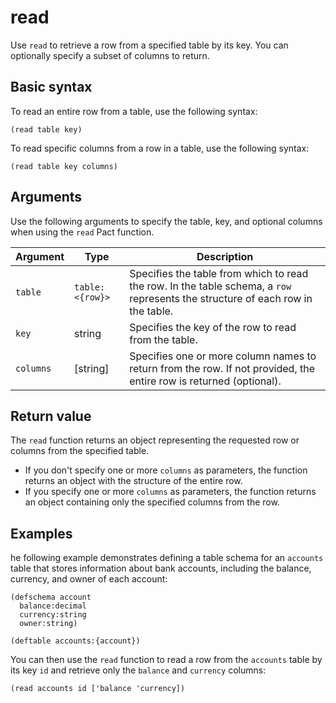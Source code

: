 # read

Use `read` to retrieve a row from a specified table by its key. You can optionally specify a subset of columns to return.

## Basic syntax

To read an entire row from a table, use the following syntax:

```pact
(read table key)
```

To read specific columns from a row in a table, use the following syntax:

```pact
(read table key columns)
```

## Arguments

Use the following arguments to specify the table, key, and optional columns when using the `read` Pact function.

| Argument | Type | Description |
| --- | --- | --- |
| `table` | `table: <{row}>` | Specifies the table from which to read the row. In the table schema, a `row` represents the structure of each row in the table. |
| `key` | string | Specifies the key of the row to read from the table. |
| `columns` | [string] | Specifies one or more column names to return from the row. If not provided, the entire row is returned (optional). |

## Return value

The `read` function returns an object representing the requested row or columns from the specified table.

- If you don't specify one or more `columns` as parameters, the function returns an object with the structure of the entire row.
- If you specify one or more `columns` as parameters, the function returns an object containing only the specified columns from the row.

## Examples

he following example demonstrates defining a table schema for an `accounts` table that stores information about bank accounts, including the balance, currency, and owner of each account:

```pact
(defschema account
  balance:decimal
  currency:string
  owner:string)

(deftable accounts:{account})
```

You can then use the `read` function to read a row from the `accounts` table by its key `id` and retrieve only the `balance` and `currency` columns:

```pact
(read accounts id ['balance 'currency])
```
